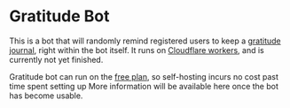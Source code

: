 # Gratitude Bot
This is a bot that will randomly remind registered users to keep a [gratitude journal](https://www.wikiwand.com/en/Gratitude_journal), right within the bot itself.
It runs on [Cloudflare workers](https://workers.dev/), and is currently not yet finished.

Gratitude bot can run on the [free plan](https://developers.cloudflare.com/workers/platform/pricing/), so self-hosting incurs no cost past time spent setting up
More information will be available here once the bot has become usable.
